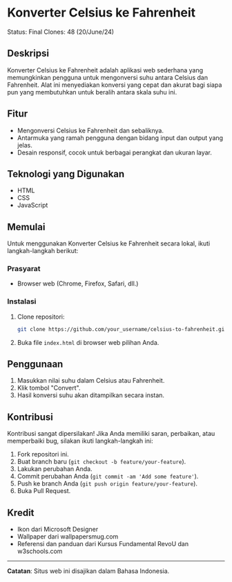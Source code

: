 # Konverter Celsius ke Fahrenheit

Status: Final
Clones: 48 (20/June/24)

## Deskripsi

Konverter Celsius ke Fahrenheit adalah aplikasi web sederhana yang memungkinkan pengguna untuk mengonversi suhu antara Celsius dan Fahrenheit. Alat ini menyediakan konversi yang cepat dan akurat bagi siapa pun yang membutuhkan untuk beralih antara skala suhu ini.

## Fitur

- Mengonversi Celsius ke Fahrenheit dan sebaliknya.
- Antarmuka yang ramah pengguna dengan bidang input dan output yang jelas.
- Desain responsif, cocok untuk berbagai perangkat dan ukuran layar.

## Teknologi yang Digunakan

- HTML
- CSS
- JavaScript

## Memulai

Untuk menggunakan Konverter Celsius ke Fahrenheit secara lokal, ikuti langkah-langkah berikut:

### Prasyarat

- Browser web (Chrome, Firefox, Safari, dll.)

### Instalasi

1. Clone repositori:
   ```sh
   git clone https://github.com/your_username/celsius-to-fahrenheit.git
   ```

2. Buka file `index.html` di browser web pilihan Anda.

## Penggunaan

1. Masukkan nilai suhu dalam Celsius atau Fahrenheit.
2. Klik tombol "Convert".
3. Hasil konversi suhu akan ditampilkan secara instan.

## Kontribusi

Kontribusi sangat dipersilakan! Jika Anda memiliki saran, perbaikan, atau memperbaiki bug, silakan ikuti langkah-langkah ini:

1. Fork repositori ini.
2. Buat branch baru (`git checkout -b feature/your-feature`).
3. Lakukan perubahan Anda.
4. Commit perubahan Anda (`git commit -am 'Add some feature'`).
5. Push ke branch Anda (`git push origin feature/your-feature`).
6. Buka Pull Request.

## Kredit

- Ikon dari Microsoft Designer
- Wallpaper dari wallpapersmug.com
- Referensi dan panduan dari Kursus Fundamental RevoU dan w3schools.com

---

**Catatan**: Situs web ini disajikan dalam Bahasa Indonesia.

